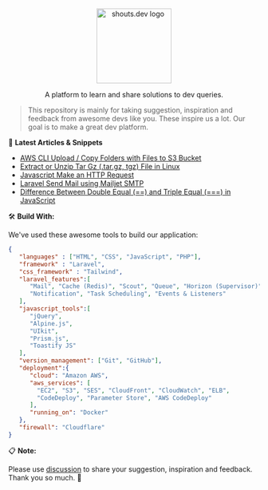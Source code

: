 <p align="center">
  <br>
  <a href="https://shouts.dev">
    <img src="https://shouts.dev/img/logo.png" alt="shouts.dev logo" width="150"/>
  </a>
</p>

<p align="center">
A platform to learn and share solutions to dev queries.
</p>

> This repository is mainly for taking suggestion, inspiration and feedback from awesome devs like you. These inspire us a lot. Our goal is to make a great dev platform.

:page_with_curl: **Latest Articles & Snippets**
<!-- BLOG-POST-LIST:START -->
- [AWS CLI Upload / Copy Folders with Files to S3 Bucket](https://shouts.dev/articles/aws-cli-upload-folders-with-files-to-s3-bucket)
- [Extract or Unzip Tar Gz &lpar;.tar.gz, tgz&rpar; File in Linux](https://shouts.dev/articles/extract-or-unzip-tar-gz-file-in-linux)
- [Javascript Make an HTTP Request](https://shouts.dev/snippets/javascript-make-an-http-request)
- [Laravel Send Mail using Mailjet SMTP](https://shouts.dev/articles/laravel-send-mail-using-mailjet-smtp)
- [Difference Between Double Equal &lpar;==&rpar; and Triple Equal  &lpar;===&rpar; in JavaScript](https://shouts.dev/articles/difference-between-double-equal-and-triple-equal-in-javascript)
<!-- BLOG-POST-LIST:END -->

🛠️ **Build With:**

We've used these awesome tools to build our application:

```json
{
   "languages" : ["HTML", "CSS", "JavaScript", "PHP"],
   "framework" : "Laravel",
   "css_framework" : "Tailwind",
   "laravel_features":[
      "Mail", "Cache (Redis)", "Scout", "Queue", "Horizon (Supervisor)",
      "Notification", "Task Scheduling", "Events & Listeners"
   ],
   "javascript_tools":[
      "jQuery",
      "Alpine.js",
      "UIkit",
      "Prism.js",
      "Toastify JS"
   ],
   "version_management": ["Git", "GitHub"],
   "deployment":{
      "cloud": "Amazon AWS",
      "aws_services": [
        "EC2", "S3", "SES", "CloudFront", "CloudWatch", "ELB",
        "CodeDeploy", "Parameter Store", "AWS CodeDeploy"
      ],
      "running_on": "Docker"
   },
   "firewall": "Cloudflare"
}
```

:clipboard: **Note:**

Please use [discussion](https://github.com/mdobydullah/shouts.dev/discussions/new) to share your suggestion, inspiration and feedback. Thank you so much. :sparkling_heart:
